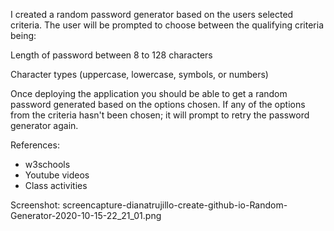 I created a random password generator based on the users selected criteria. The user will be prompted to choose between the qualifying criteria being: 

Length of password between 8 to 128 characters

Character types (uppercase, lowercase, symbols, or numbers)

Once deploying the application you should be able to get a random password generated based on the options chosen. If any of the options from the criteria hasn't been chosen; it will prompt to retry the password generator again. 

References: 

- w3schools
- Youtube videos 
- Class activities 

Screenshot: screencapture-dianatrujillo-create-github-io-Random-Generator-2020-10-15-22_21_01.png
